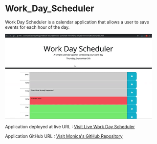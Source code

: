 # Work_Day_Scheduler
Work Day Scheduler is a calendar application that allows a user to save events for each hour of the day.

<img src="./assets/images/05-third-party-apis-homework-demo.gif" alt="Work-day-scheduler" />


Application deployed at live URL : <a href= "https://monicadolce.github.io/Work_Day_Scheduler/">Visit Live Work Day Scheduler</a>

Application GitHub URL : <a href= "https://github.com/monicadolce/Work_Day_Scheduler">Visit Monica's GitHub Repository</a> 
